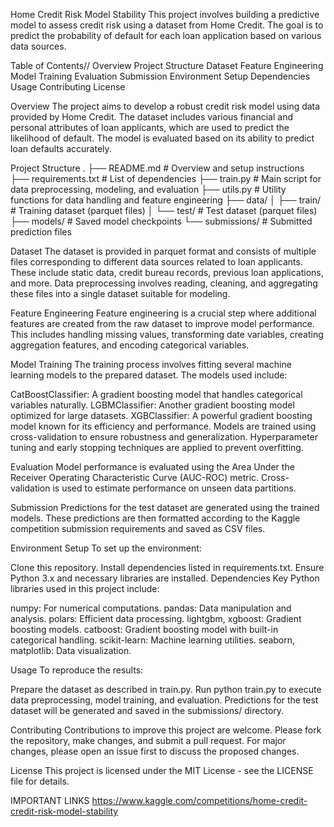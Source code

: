 Home Credit Risk Model Stability
This project involves building a predictive model to assess credit risk using a dataset from Home Credit. 
The goal is to predict the probability of default for each loan application based on various data sources.

Table of Contents//
Overview
Project Structure
Dataset
Feature Engineering
Model Training
Evaluation
Submission
Environment Setup
Dependencies
Usage
Contributing
License


Overview
The project aims to develop a robust credit risk model using data provided by Home Credit. 
The dataset includes various financial and personal attributes of loan applicants, which are used to predict the likelihood of default. 
The model is evaluated based on its ability to predict loan defaults accurately.

Project Structure
.
├── README.md               # Overview and setup instructions
├── requirements.txt        # List of dependencies
├── train.py                # Main script for data preprocessing, modeling, and evaluation
├── utils.py                # Utility functions for data handling and feature engineering
├── data/
│   ├── train/              # Training dataset (parquet files)
│   └── test/               # Test dataset (parquet files)
├── models/                 # Saved model checkpoints
└── submissions/            # Submitted prediction files


Dataset
The dataset is provided in parquet format and consists of multiple files corresponding to different data sources related to loan applicants. 
These include static data, credit bureau records, previous loan applications, and more. Data preprocessing involves reading, cleaning, and aggregating these files into a single dataset suitable for modeling.

Feature Engineering
Feature engineering is a crucial step where additional features are created from the raw dataset to improve model performance. 
This includes handling missing values, transforming date variables, creating aggregation features, and encoding categorical variables.

Model Training
The training process involves fitting several machine learning models to the prepared dataset. The models used include:

CatBoostClassifier: A gradient boosting model that handles categorical variables naturally.
LGBMClassifier: Another gradient boosting model optimized for large datasets.
XGBClassifier: A powerful gradient boosting model known for its efficiency and performance.
Models are trained using cross-validation to ensure robustness and generalization. Hyperparameter tuning and early stopping techniques are applied to prevent overfitting.

Evaluation
Model performance is evaluated using the Area Under the Receiver Operating Characteristic Curve (AUC-ROC) metric. 
Cross-validation is used to estimate performance on unseen data partitions.

Submission
Predictions for the test dataset are generated using the trained models. These predictions are then formatted according to the Kaggle competition submission requirements and saved as CSV files.

Environment Setup
To set up the environment:

Clone this repository.
Install dependencies listed in requirements.txt.
Ensure Python 3.x and necessary libraries are installed.
Dependencies
Key Python libraries used in this project include:

numpy: For numerical computations.
pandas: Data manipulation and analysis.
polars: Efficient data processing.
lightgbm, xgboost: Gradient boosting models.
catboost: Gradient boosting model with built-in categorical handling.
scikit-learn: Machine learning utilities.
seaborn, matplotlib: Data visualization.


Usage
To reproduce the results:

Prepare the dataset as described in train.py.
Run python train.py to execute data preprocessing, model training, and evaluation.
Predictions for the test dataset will be generated and saved in the submissions/ directory.

Contributing
Contributions to improve this project are welcome. Please fork the repository, make changes, and submit a pull request. For major changes, please open an issue first to discuss the proposed changes.

License
This project is licensed under the MIT License - see the LICENSE file for details.

IMPORTANT LINKS
https://www.kaggle.com/competitions/home-credit-credit-risk-model-stability



